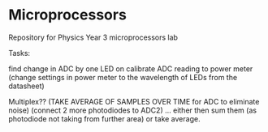 # Microprocessors
Repository for Physics Year 3 microprocessors lab

Tasks:

find change in ADC by one LED on
calibrate ADC reading to power meter (change settings in power meter to the wavelength of LEDs from the datasheet) 



Multiplex??
    (TAKE AVERAGE OF SAMPLES OVER TIME for ADC to eliminate noise) 
    (connect 2 more photodiodes to ADC2) ... either then sum them (as photodiode not taking from further area) or take average.

